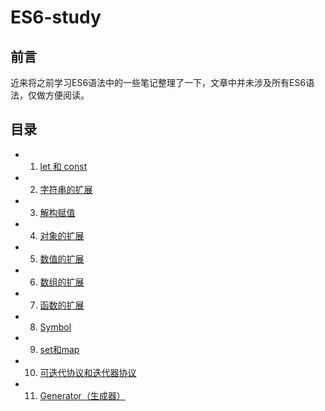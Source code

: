 # ES6-study

## 前言

近来将之前学习ES6语法中的一些笔记整理了一下，文章中并未涉及所有ES6语法，仅做方便阅读。

## 目录

- 1. [let 和 const](https://github.com/ESCxjl/ES6-study/blob/master/1.%20let%20和%20const.md)
- 2. [字符串的扩展](https://github.com/ESCxjl/ES6-study/blob/master/2.%20%E5%AD%97%E7%AC%A6%E4%B8%B2%E7%9A%84%E6%89%A9%E5%B1%95.md)
- 3. [解构赋值](https://github.com/ESCxjl/ES6-study/blob/master/3.%20%E8%A7%A3%E6%9E%84%E8%B5%8B%E5%80%BC.md)
- 4. [对象的扩展](https://github.com/ESCxjl/ES6-study/blob/master/4.%20%E5%AF%B9%E8%B1%A1%E7%9A%84%E6%89%A9%E5%B1%95.md)
- 5. [数值的扩展](https://github.com/ESCxjl/ES6-study/blob/master/5.%20%E6%95%B0%E5%80%BC%E7%9A%84%E6%89%A9%E5%B1%95.md)
- 6. [数组的扩展](https://github.com/ESCxjl/ES6-study/blob/master/6.%E6%95%B0%E7%BB%84%E7%9A%84%E6%89%A9%E5%B1%95.md)
- 7. [函数的扩展](https://github.com/ESCxjl/ES6-study/blob/master/7.%E5%87%BD%E6%95%B0%E7%9A%84%E6%89%A9%E5%B1%95.md)
- 8. [Symbol](https://github.com/ESCxjl/ES6-study/blob/master/8.%20Symbol.md)
- 9. [set和map](https://github.com/ESCxjl/ES6-study/blob/master/9.set%E5%92%8Cmap.md)
- 10. [可迭代协议和迭代器协议](https://github.com/ESCxjl/ES6-study/blob/master/10.%20%E5%8F%AF%E8%BF%AD%E4%BB%A3%E5%8D%8F%E8%AE%AE%E5%92%8C%E8%BF%AD%E4%BB%A3%E5%99%A8%E5%8D%8F%E8%AE%AE.md)
- 11. [Generator（生成器）](https://github.com/ESCxjl/ES6-study/blob/master/11.%20Generator%EF%BC%88%E7%94%9F%E6%88%90%E5%99%A8%EF%BC%89.md)

